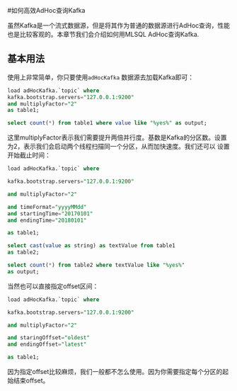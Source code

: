 #如何高效AdHoc查询Kafka

虽然Kafka是一个流式数据源，但是将其作为普通的数据源进行AdHoc查询，性能也是比较客观的。本章节我们会介绍如何用MLSQL AdHoc查询Kafka.

## 基本用法

使用上非常简单，你只要使用`adHocKafka` 数据源去加载Kafka即可：

```sql
load adHocKafka.`topic` where 
kafka.bootstrap.servers="127.0.0.1:9200"
and multiplyFactor="2" 
as table1;

select count(*) from table1 where value like "%yes%" as output;
```

这里multiplyFactor表示我们需要提升两倍并行度。基数是Kafka的分区数。设置为2，表示我们会启动两个线程扫描同一个分区，从而加快速度。我们还可以
设置开始截止时间：


```sql
load adHocKafka.`topic` where 

kafka.bootstrap.servers="127.0.0.1:9200"

and multiplyFactor="2" 

and timeFormat="yyyyMMdd"
and startingTime="20170101"
and endingTime="20180101"

as table1;

select cast(value as string) as textValue from table1 
as table2;

select count(*) from table2 where textValue like "%yes%" 
as output;
``` 

当然也可以直接指定offset区间：

```sql
load adHocKafka.`topic` where 

kafka.bootstrap.servers="127.0.0.1:9200"

and multiplyFactor="2" 

and staringOffset="oldest"
and endingOffset="latest"

as table1;
```

因为指定offset比较麻烦，我们一般都不怎么使用。因为你需要指定每个分区的起始结束offset。